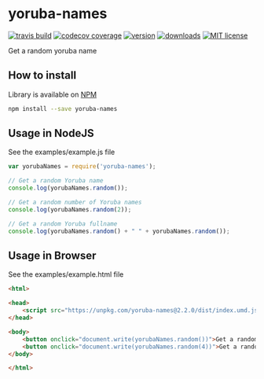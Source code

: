 # yoruba-names

[![travis build](https://img.shields.io/travis/mczlatan/yoruba-names.svg)](https://travis-ci.org/mczlatan/yoruba-names)
[![codecov coverage](https://img.shields.io/codecov/c/github/mczlatan/yoruba-names.svg)](https://codecov.io/gh/mczlatan/yoruba-names)
[![version](https://img.shields.io/npm/v/yoruba-names.svg)](https://www.npmjs.com/package/yoruba-names)
[![downloads](https://img.shields.io/npm/dt/yoruba-names.svg)](http://npm-stats.com/~packages/yoruba-names)
[![MIT license](https://img.shields.io/npm/l/yoruba-names.svg)](https://opensource.org/licenses/MIT)

Get a random yoruba name

## How to install

Library is available on [NPM](https://www.npmjs.com/package/yoruba-names)

```bash
npm install --save yoruba-names
```

## Usage in NodeJS

See the examples/example.js file

```javascript
var yorubaNames = require('yoruba-names');

// Get a random Yoruba name
console.log(yorubaNames.random());

// Get a random number of Yoruba names
console.log(yorubaNames.random(2));

// Get a random Yoruba fullname
console.log(yorubaNames.random() + " " + yorubaNames.random());
```

## Usage in Browser

See the examples/example.html file

```html
<html>

<head>
    <script src="https://unpkg.com/yoruba-names@2.2.0/dist/index.umd.js" type="text/javascript"></script>
</head>

<body>
    <button onclick="document.write(yorubaNames.random())">Get a random name</button>
    <button onclick="document.write(yorubaNames.random(4))">Get a random number of names</button>
</body>

</html>
```
